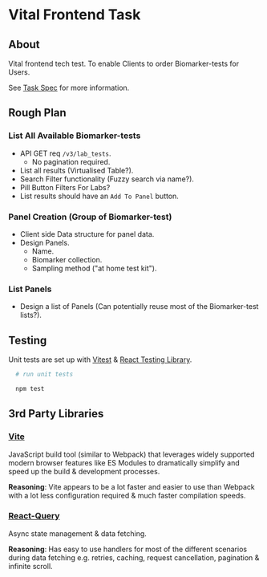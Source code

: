 # Vital Frontend Task

## About

Vital frontend tech test. To enable Clients to order Biomarker-tests for Users.

See [Task Spec](./TASK.md) for more information.

## Rough Plan

### List All Available Biomarker-tests

- API GET req `/v3/lab_tests`.
  - No pagination required.
- List all results (Virtualised Table?).
- Search Filter functionality (Fuzzy search via name?).
- Pill Button Filters For Labs?
- List results should have an `Add To Panel` button.

### Panel Creation (Group of Biomarker-test)

- Client side Data structure for panel data.
- Design Panels.
  - Name.
  - Biomarker collection.
  - Sampling method ("at home test kit").

### List Panels

- Design a list of Panels (Can potentially reuse most of the Biomarker-test lists?).

## Testing

Unit tests are set up with [Vitest](https://vitest.dev/) & [React Testing Library](https://testing-library.com/docs/react-testing-library/intro/).

```sh
  # run unit tests

  npm test
```

## 3rd Party Libraries

### [Vite](https://vitejs.dev/)

JavaScript build tool (similar to Webpack) that leverages widely supported modern browser features like ES Modules to dramatically simplify and speed up the build & development processes.

**Reasoning**: Vite appears to be a lot faster and easier to use than Webpack with a lot less configuration required & much faster compilation speeds.

### [React-Query](https://www.npmjs.com/package/@tanstack/react-query)

Async state management & data fetching.

**Reasoning**: Has easy to use handlers for most of the different scenarios during data fetching e.g. retries, caching, request cancellation, pagination & infinite scroll.

